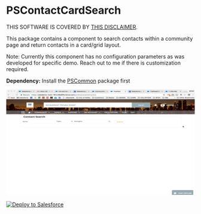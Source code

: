 # PSContactCardSearch

THIS SOFTWARE IS COVERED BY [THIS DISCLAIMER](https://raw.githubusercontent.com/thedges/Disclaimer/master/disclaimer.txt).

This package contains a component to search contacts within a community page and return contacts in a card/grid layout.

Note: Currently this component has no configuration parameters as was developed for specific demo. Reach out to me if there is customization required.

<b>Dependency:</b> Install the [PSCommon](https://github.com/thedges/PSCommon) package first

![alt text](https://github.com/thedges/PSContactCardSearch/blob/master/PSContactCardSearch.gif "Sample Image")

<a href="https://githubsfdeploy.herokuapp.com">
  <img alt="Deploy to Salesforce"
       src="https://raw.githubusercontent.com/afawcett/githubsfdeploy/master/deploy.png">
</a>
